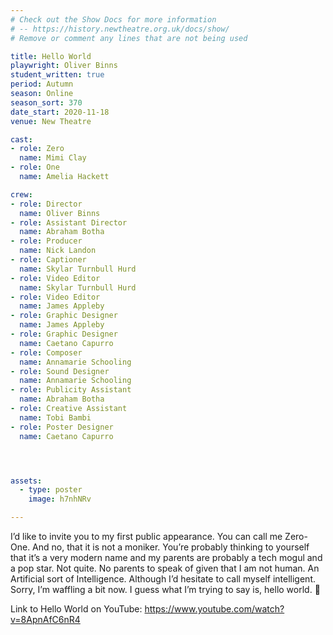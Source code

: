 ```yaml
---
# Check out the Show Docs for more information
# -- https://history.newtheatre.org.uk/docs/show/
# Remove or comment any lines that are not being used

title: Hello World
playwright: Oliver Binns
student_written: true
period: Autumn
season: Online
season_sort: 370
date_start: 2020-11-18
venue: New Theatre

cast:
- role: Zero
  name: Mimi Clay
- role: One
  name: Amelia Hackett

crew: 
- role: Director
  name: Oliver Binns
- role: Assistant Director 
  name: Abraham Botha
- role: Producer
  name: Nick Landon
- role: Captioner
  name: Skylar Turnbull Hurd
- role: Video Editor
  name: Skylar Turnbull Hurd
- role: Video Editor
  name: James Appleby
- role: Graphic Designer
  name: James Appleby 
- role: Graphic Designer 
  name: Caetano Capurro
- role: Composer
  name: Annamarie Schooling
- role: Sound Designer 
  name: Annamarie Schooling
- role: Publicity Assistant  
  name: Abraham Botha
- role: Creative Assistant
  name: Tobi Bambi
- role: Poster Designer
  name: Caetano Capurro




assets:
  - type: poster
    image: h7nhNRv

---
```

I’d like to invite you to my first public appearance. You can call me Zero-One. And no, that it is not a moniker. You’re probably thinking to yourself that it’s a very modern name and my parents are probably a tech mogul and a pop star. Not quite. No parents to speak of given that I am not human. An Artificial sort of Intelligence. Although I’d hesitate to call myself intelligent. Sorry, I’m waffling a bit now. I guess what I’m trying to say is, hello world. 🙂 

Link to Hello World on YouTube: https://www.youtube.com/watch?v=8ApnAfC6nR4
